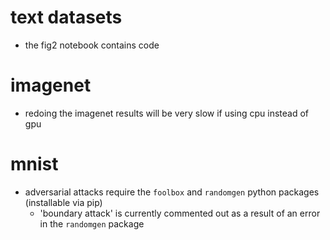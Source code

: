 # text datasets
- the fig2 notebook contains code 

# imagenet
- redoing the imagenet results will be very slow if using cpu instead of gpu

# mnist


- adversarial attacks require the `foolbox` and `randomgen` python packages (installable via pip)
  - 'boundary attack' is currently commented out as a result of an error in the `randomgen` package